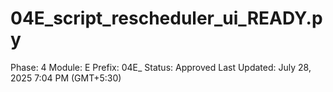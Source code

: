 # 04E_script_rescheduler_ui_READY.py

Phase: 4
Module: E
Prefix: 04E_
Status: Approved
Last Updated: July 28, 2025 7:04 PM (GMT+5:30)